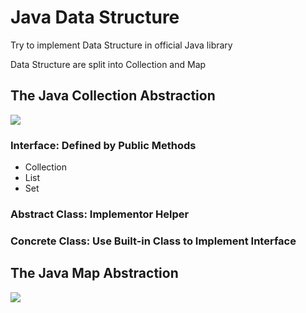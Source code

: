 # Java Data Structure
Try to implement Data Structure in official Java library

Data Structure are split into Collection and Map


## The Java Collection Abstraction
![](https://obsidian-pictures-1306255178.cos.ap-beijing.myqcloud.com/20240322141508.png)
### Interface: Defined by Public Methods
- Collection
- List
- Set
### Abstract Class: Implementor Helper
### Concrete Class: Use Built-in Class to Implement Interface

## The Java Map Abstraction
![](https://obsidian-pictures-1306255178.cos.ap-beijing.myqcloud.com/20240322141615.png)

